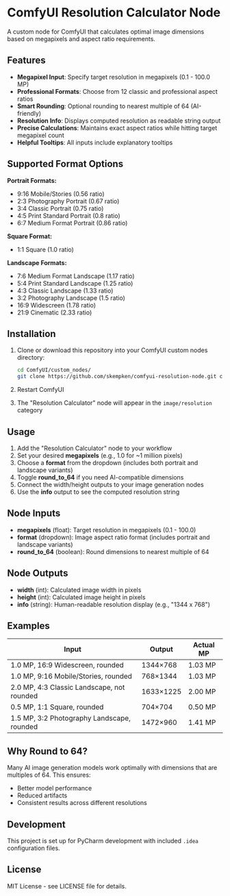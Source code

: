 # ComfyUI Resolution Calculator Node

A custom node for ComfyUI that calculates optimal image dimensions based on megapixels and aspect ratio requirements.

## Features

- **Megapixel Input**: Specify target resolution in megapixels (0.1 - 100.0 MP)
- **Professional Formats**: Choose from 12 classic and professional aspect ratios
- **Smart Rounding**: Optional rounding to nearest multiple of 64 (AI-friendly)
- **Resolution Info**: Displays computed resolution as readable string output
- **Precise Calculations**: Maintains exact aspect ratios while hitting target megapixel count
- **Helpful Tooltips**: All inputs include explanatory tooltips

## Supported Format Options

**Portrait Formats:**
- 9:16 Mobile/Stories (0.56 ratio)
- 2:3 Photography Portrait (0.67 ratio)  
- 3:4 Classic Portrait (0.75 ratio)
- 4:5 Print Standard Portrait (0.8 ratio)
- 6:7 Medium Format Portrait (0.86 ratio)

**Square Format:**
- 1:1 Square (1.0 ratio)

**Landscape Formats:**
- 7:6 Medium Format Landscape (1.17 ratio)
- 5:4 Print Standard Landscape (1.25 ratio)
- 4:3 Classic Landscape (1.33 ratio)
- 3:2 Photography Landscape (1.5 ratio)
- 16:9 Widescreen (1.78 ratio)
- 21:9 Cinematic (2.33 ratio)

## Installation

1. Clone or download this repository into your ComfyUI custom nodes directory:
   ```bash
   cd ComfyUI/custom_nodes/
   git clone https://github.com/skempken/comfyui-resolution-node.git comfyui-resolution-node
   ```

2. Restart ComfyUI

3. The "Resolution Calculator" node will appear in the `image/resolution` category

## Usage

1. Add the "Resolution Calculator" node to your workflow
2. Set your desired **megapixels** (e.g., 1.0 for ~1 million pixels)
3. Choose a **format** from the dropdown (includes both portrait and landscape variants)
4. Toggle **round_to_64** if you need AI-compatible dimensions
5. Connect the width/height outputs to your image generation nodes
6. Use the **info** output to see the computed resolution string

## Node Inputs

- **megapixels** (float): Target resolution in megapixels (0.1 - 100.0)
- **format** (dropdown): Image aspect ratio format (includes portrait and landscape variants)
- **round_to_64** (boolean): Round dimensions to nearest multiple of 64

## Node Outputs

- **width** (int): Calculated image width in pixels
- **height** (int): Calculated image height in pixels  
- **info** (string): Human-readable resolution display (e.g., "1344 x 768")

## Examples

| Input | Output | Actual MP |
|-------|--------|-----------|
| 1.0 MP, 16:9 Widescreen, rounded | 1344×768 | 1.03 MP |
| 1.0 MP, 9:16 Mobile/Stories, rounded | 768×1344 | 1.03 MP |
| 2.0 MP, 4:3 Classic Landscape, not rounded | 1633×1225 | 2.00 MP |
| 0.5 MP, 1:1 Square, rounded | 704×704 | 0.50 MP |
| 1.5 MP, 3:2 Photography Landscape, rounded | 1472×960 | 1.41 MP |

## Why Round to 64?

Many AI image generation models work optimally with dimensions that are multiples of 64. This ensures:
- Better model performance
- Reduced artifacts
- Consistent results across different resolutions

## Development

This project is set up for PyCharm development with included `.idea` configuration files.

## License

MIT License - see LICENSE file for details.